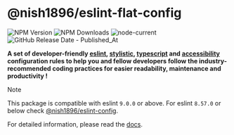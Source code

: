 # @nish1896/eslint-flat-config

![NPM Version](https://img.shields.io/npm/v/%40nish1896%2Feslint-flat-config)
![NPM Downloads](https://img.shields.io/npm/dt/%40nish1896%2Feslint-flat-config)
![node-current](https://img.shields.io/node/v/%40nish1896%2Feslint-flat-config?color=%23e86267)
![GitHub Release Date - Published_At](https://img.shields.io/github/release-date/nishkohli96/eslint-config)

**A set of developer-friendly [eslint](https://eslint.org/), [stylistic](https://eslint.style/), [typescript](https://www.typescriptlang.org/) and [accessibility](https://developer.mozilla.org/en-US/docs/Learn/Accessibility/What_is_accessibility) configuration rules to help you and fellow developers follow the industry-recommended coding practices for easier readability, maintenance and productivity !**

> [!NOTE]
>This package is compatible with eslint `9.0.0` or above. For eslint `8.57.0` or below check [@nish1896/eslint-config](https://www.npmjs.com/package/@nish1896/eslint-config).

For detailed information, please read the [docs](https://nish1896-eslint-config.vercel.app/).

